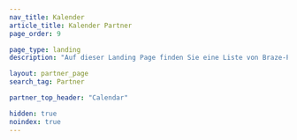 ```yaml
---
nav_title: Kalender
article_title: Kalender Partner
page_order: 9

page_type: landing
description: "Auf dieser Landing Page finden Sie eine Liste von Braze-Partnern (Alloys), die es Ihnen ermöglichen, Daten aus Kalendern zu ziehen, um sie für Ihre personalisierten Nachrichten zu verwenden."

layout: partner_page
search_tag: Partner

partner_top_header: "Calendar"

hidden: true
noindex: true
---
```


